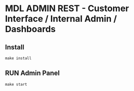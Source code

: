 
# MDL ADMIN REST - Customer Interface / Internal Admin / Dashboards


## Install
`make install`

## RUN Admin Panel
`make start`
